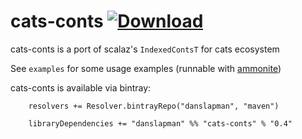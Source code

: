 cats-conts [ ![Download](https://api.bintray.com/packages/danslapman/maven/cats-conts/images/download.svg) ](https://bintray.com/danslapman/maven/cats-conts/_latestVersion)
============================================================================================================================================================================

cats-conts is a port of scalaz's `IndexedContsT` for cats ecosystem

See `examples` for some usage examples (runnable with [ammonite](http://ammonite.io))

cats-conts is available via bintray:

```
    resolvers += Resolver.bintrayRepo("danslapman", "maven")

    libraryDependencies += "danslapman" %% "cats-conts" % "0.4"
```